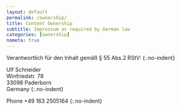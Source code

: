 ```yaml
---
layout: default
permalink: /ownership/
title: Content Ownership
subtitle: Impressum as required by German law
categories: [ownership]
nometa: true
---
```

Verantwortlich für den Inhalt gemäß § 55 Abs.2 RStV:
{:.no-indent}

Ulf Schneider  
Winfriedstr. 78  
33098 Paderborn  
Germany
{:.no-indent}

Phone +49 163 2505164
{:.no-indent}